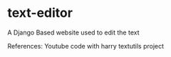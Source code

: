 # text-editor
A Django Based website used to edit the text 


References:
   Youtube code with harry textutils project
